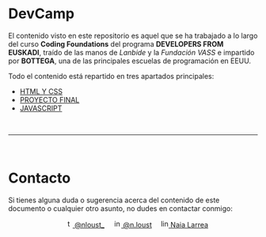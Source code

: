 # DevCamp

El contenido visto en este repositorio es aquel que se ha trabajado a lo largo del curso **Coding Foundations** del programa **DEVELOPERS FROM EUSKADI**, traído de las manos de *Lanbide* y la *Fundación VASS* e impartido por **BOTTEGA**, una de las principales escuelas de programación en EEUU.

Todo el contenido está repartido en tres apartados principales:

* [HTML Y CSS](https://github.com/NLarrea/DevCamp-CodingFoundations/tree/main/1-HTML-CSS)
* [PROYECTO FINAL](https://github.com/NLarrea/DevCamp-CodingFoundations/tree/main/2-FINAL_PROJECT)
* [JAVASCRIPT](https://github.com/NLarrea/DevCamp-CodingFoundations/tree/main/3-JAVASCRIPT)

<br><hr><br>

# Contacto
Si tienes alguna duda o sugerencia acerca del contenido de este documento o cualquier otro asunto, no dudes en contactar conmigo:

<div align="center">
&emsp;<a href="https://twitter.com/nloust_"><img width="16" alt="twitter_logo" src="https://user-images.githubusercontent.com/110897750/195668304-54d1fbb3-bea1-4f9d-9ee7-7e494bd79013.png"> @nloust_</a> <!-- twitter: -->
&emsp;<a href="https://www.instagram.com/n.loust/"><img width="16" alt="instagram_logo" src="https://seeklogo.com/images/I/instagram-new-2016-logo-4773FE3F99-seeklogo.com.png"> @n.loust</a> <!-- instagram: -->
&emsp;<a href="https://www.linkedin.com/in/naia-larrea/"><img width="16" alt="linkedin_logo" src="https://user-images.githubusercontent.com/110897750/195669519-30e44b5d-4bef-47d3-9e37-81cff0ee5e55.png"> Naia Larrea</a> <!-- linkedin: -->
</div>
